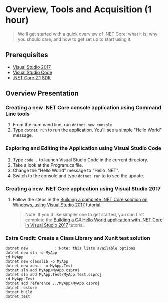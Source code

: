 # Overview, Tools and Acquisition (1 hour)

> We'll get started with a quick overview of .NET Core: what it is, why you should care, and how to get set up to start using it.

## Prerequisites

- [Visual Studio 2017](https://www.visualstudio.com/thank-you-downloading-visual-studio/?sku=Community&rel=15&WT.mc_id=workshop-github-shboyer)
- [Visual Studio Code](https://code.visualstudio.com?WT.mc_id=workshop-github-shboyer)
- [.NET Core 2.1 SDK](https://www.microsoft.com/net/download/core?WT.mc_id=workshop-github-shboyer)

## Overview Presentation

### Creating a new .NET Core console application using Command Line tools

1. From the command line, run `dotnet new console`
1. Type `dotnet run` to run the application. You'll see a simple "Hello World" message.

### Exploring and Editing the Application using Visual Studio Code

1. Type `code .` to launch Visual Studio Code in the current directory.
1. Take a look at the Program.cs file.
1. Change the "Hello World" message to "Hello .NET".
1. Switch to the console and type `dotnet run` to to see the update.

### Creating a new .NET Core application using Visual Studio 2017

1. Follow the steps in the [Building a complete .NET Core solution on Windows, using Visual Studio 2017](https://docs.microsoft.com/dotnet/articles/core/tutorials/using-on-windows-full-solution?WT.mc_id=workshop-github-shboyer) tutorial.
    > Note: If you'd like simpler one to get started, you can first complete the [Building a C# Hello World application with .NET Core in Visual Studio 2017](https://docs.microsoft.com/dotnet/core/tutorials/with-visual-studio?WT.mc_id=workshop-github-shboyer) tutorial.

### Extra Credit: Create a Class Library and Xunit test solution

```console
dotnet new            ::Note: this lists available options
dotnet new sln -o MyApp
cd MyApp
dotnet new classlib -o MyApp
dotnet new xunit -o MyApp.Test
dotnet sln add MyApp/MyApp.csproj
dotnet sln add MyApp.Test/MyApp.Test.csproj
cd MyApp.Test
dotnet add reference ../MyApp/MyApp.csproj
dotnet restore
dotnet build
dotnet test
```
